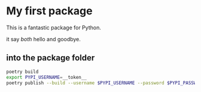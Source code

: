 # My first package

This is a fantastic package for Python.

it say *both* hello and goodbye.

## into the package folder

```zsh
poetry build
export PYPI_USERNAME=__token__
poetry publish --build --username $PYPI_USERNAME --password $PYPI_PASSWORD
```
